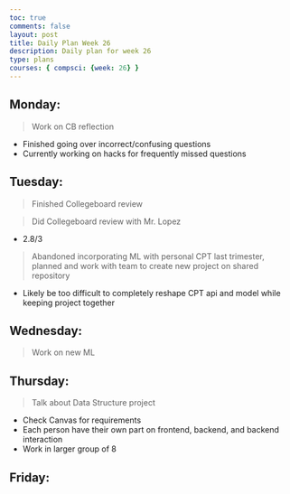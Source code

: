 ```yaml
---
toc: true
comments: false
layout: post
title: Daily Plan Week 26
description: Daily plan for week 26
type: plans
courses: { compsci: {week: 26} }
---
```


## Monday:
> Work on CB reflection
- Finished going over incorrect/confusing questions
- Currently working on hacks for frequently missed questions

## Tuesday:
> Finished Collegeboard review

> Did Collegeboard review with Mr. Lopez
- 2.8/3

> Abandoned incorporating ML with personal CPT last trimester, planned and work with team to create new project on shared repository
- Likely be too difficult to completely reshape CPT api and model while keeping project together

## Wednesday:
> Work on new ML

## Thursday:
> Talk about Data Structure project
- Check Canvas for requirements
- Each person have their own part on frontend, backend, and backend interaction
- Work in larger group of 8

## Friday:
> 